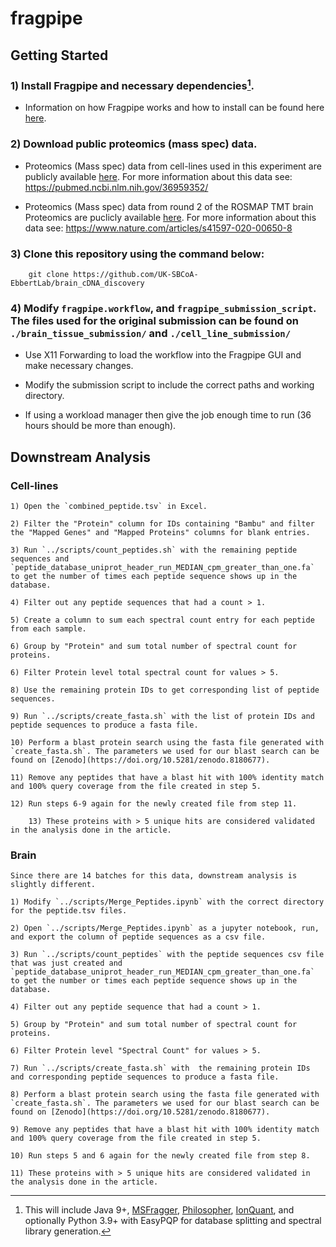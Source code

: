 # fragpipe

## Getting Started

### 1) Install Fragpipe and necessary dependencies[^1].

 - Information on how Fragpipe works and how to install can be found here [here](https://fragpipe.nesvilab.org/).

### 2) Download public proteomics (mass spec) data.

 - Proteomics (Mass spec) data from cell-lines used in this experiment are publicly available [here](https://proteomecentral.proteomexchange.org/cgi/GetDataset?ID=PXD024364). For more information about this data see: https://pubmed.ncbi.nlm.nih.gov/36959352/
	
 - Proteomics (Mass spec) data from round 2 of the ROSMAP TMT brain Proteomics are puclicly available [here](https://www.synapse.org/#!Synapse:syn17015098). For more information about this data see: https://www.nature.com/articles/s41597-020-00650-8

### 3) Clone this repository using the command below:

```
	git clone https://github.com/UK-SBCoA-EbbertLab/brain_cDNA_discovery
```

### 4) Modify `fragpipe.workflow`, and `fragpipe_submission_script`. The files used for the original submission can be found on `./brain_tissue_submission/` and `./cell_line_submission/`

 - Use X11 Forwarding to load the workflow into the Fragpipe GUI and make necessary changes.
 
 - Modify the submission script to include the correct paths and working directory. 

 - If using a workload manager then give the job enough time to run (36 hours should be more than enough).

## Downstream Analysis

### Cell-lines

	1) Open the `combined_peptide.tsv` in Excel.
	
	2) Filter the "Protein" column for IDs containing "Bambu" and filter the "Mapped Genes" and "Mapped Proteins" columns for blank entries.

	3) Run `../scripts/count_peptides.sh` with the remaining peptide sequences and `peptide_database_uniprot_header_run_MEDIAN_cpm_greater_than_one.fa` to get the number of times each peptide sequence shows up in the database.

	4) Filter out any peptide sequences that had a count > 1.
	
	5) Create a column to sum each spectral count entry for each peptide from each sample.

	6) Group by "Protein" and sum total number of spectral count for proteins.

	6) Filter Protein level total spectral count for values > 5.

	8) Use the remaining protein IDs to get corresponding list of peptide sequences.

	9) Run `../scripts/create_fasta.sh` with the list of protein IDs and peptide sequences to produce a fasta file.

 	10) Perform a blast protein search using the fasta file generated with `create_fasta.sh`. The parameters we used for our blast search can be found on [Zenodo](https://doi.org/10.5281/zenodo.8180677).

  	11) Remove any peptides that have a blast hit with 100% identity match and 100% query coverage from the file created in step 5.

   	12) Run steps 6-9 again for the newly created file from step 11.
    
    	13) These proteins with > 5 unique hits are considered validated in the analysis done in the article.

### Brain
	
	Since there are 14 batches for this data, downstream analysis is slightly different.

	1) Modify `../scripts/Merge_Peptides.ipynb` with the correct directory for the peptide.tsv files.

	2) Open `../scripts/Merge_Peptides.ipynb` as a jupyter notebook, run,  and export the column of peptide sequences as a csv file.

	3) Run `../scripts/count_peptides` with the peptide sequences csv file that was just created and `peptide_database_uniprot_header_run_MEDIAN_cpm_greater_than_one.fa` to get the number or times each peptide sequence shows up in the database.

	4) Filter out any peptide sequence that had a count > 1.

 	5) Group by "Protein" and sum total number of spectral count for proteins.

	6) Filter Protein level "Spectral Count" for values > 5.
	
	7) Run `../scripts/create_fasta.sh` with  the remaining protein IDs and corresponding peptide sequences to produce a fasta file.

 	8) Perform a blast protein search using the fasta file generated with `create_fasta.sh`. The parameters we used for our blast search can be found on [Zenodo](https://doi.org/10.5281/zenodo.8180677).

  	9) Remove any peptides that have a blast hit with 100% identity match and 100% query coverage from the file created in step 5.

   	10) Run steps 5 and 6 again for the newly created file from step 8.

	11) These proteins with > 5 unique hits are considered validated in the analysis done in the article.

[^1]:This will include Java 9+, [MSFragger](https://msfragger.nesvilab.org/), [Philosopher](https://philosopher.nesvilab.org/), [IonQuant](http://ionquant.nesvilab.org/), and optionally Python 3.9+ with EasyPQP for database splitting and spectral library generation.
